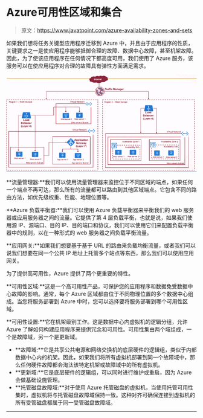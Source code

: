 # Azure可用性区域和集合

> 原文：<https://www.javatpoint.com/azure-availability-zones-and-sets>

如果我们想将任务关键型应用程序迁移到 Azure 中，并且由于应用程序的性质，关键要求之一是使应用程序能够抵御合理的故障、数据中心故障，甚至机架故障。因此，为了使该应用程序在任何情况下都高度可用，我们使用了 Azure 服务，该服务可以在使应用程序对合理的故障具有弹性方面满足需求。

![Azure Availability Zones and Sets](img/768c3a6f0785192e45cff37fd0ed2d76.png)

**流量管理器:**我们可以使用流量管理器来监控位于不同区域的端点，如果任何一个端点不再可达，那么所有的流量都可以路由到其他区域端点。它包含不同的路由方法，如优先级权重、性能、地理位置等。

**Azure 负载平衡器:**我们可以使用 Azure 负载平衡器来平衡我们的 web 服务器或应用服务器之间的流量。它提供了第 4 层负载平衡，也就是说，如果我们使用源 IP、源端口、目的 IP、目的端口和协议，我们可以使用它们来配置负载平衡器中的规则，以在一种形式的 web 服务器之间负载平衡流量。

**应用网关:**如果我们想要基于基于 URL 的路由来负载均衡流量，或者我们可以说我们想要在同一个公共 IP 地址上托管多个站点等东西，那么我们可以使用应用网关。

为了提供高可用性，Azure 提供了两个更重要的特性。

**可用性区域:**这是一个高可用性产品，可保护您的应用程序和数据免受数据中心故障的影响。通常，每个 Azure 区域都由位于不同物理位置的多个数据中心组成。当您将服务部署到 Azure 中时，您可以选择要将服务部署到哪个可用性区域。

**可用性设置:**它在机架级别工作。这是数据中心内虚拟机的逻辑分组，允许 Azure 了解如何构建应用程序来提供冗余和可用性。可用性集由两个域组成，一个是故障域，另一个是更新域。

*   **故障域:**它是共享公共电源和网络交换机的底层硬件的逻辑组，类似于内部数据中心内的机架。因此，如果我们将所有虚拟机部署到同一个故障域中，那么任何硬件故障都会淘汰该特定机架或故障域中的所有虚拟机。
*   **更新域:**它是底层硬件的逻辑组，可以同时进行维护或重启，因为 Azure 会做基础设施管理。
*   **托管磁盘故障域:**对于使用 Azure 托管磁盘的虚拟机，当使用托管可用性集时，虚拟机将与托管磁盘故障域保持一致。这种对齐可确保连接到虚拟机的所有受管磁盘都属于同一受管磁盘故障域。

* * *